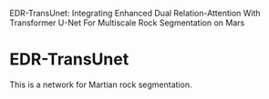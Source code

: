 EDR-TransUnet: Integrating Enhanced Dual Relation-Attention With Transformer U-Net For Multiscale Rock Segmentation on Mars
# EDR-TransUnet
This is a network for Martian rock segmentation.

